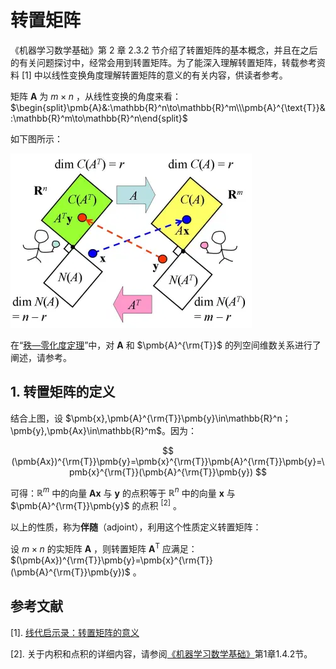 # 转置矩阵

《机器学习数学基础》第 2 章 2.3.2 节介绍了转置矩阵的基本概念，并且在之后的有关问题探讨中，经常会用到转置矩阵。为了能深入理解转置矩阵，转载参考资料 [1] 中以线性变换角度理解转置矩阵的意义的有关内容，供读者参考。

矩阵 $\pmb{A}$ 为 $m\times n$ ，从线性变换的角度来看：$\begin{split}\pmb{A}&:\mathbb{R}^n\to\mathbb{R}^m\\\pmb{A}^{\text{T}}&:\mathbb{R}^m\to\mathbb{R}^n\end{split}$

如下图所示：

![](../images/images/2021-3-18/1616030779117-transpose.png)

在“[秩—零化度定理](https://lqlab.readthedocs.io/en/latest/math4ML/linearalgebra/basetheory.html)”中，对 $\pmb{A}$ 和 $\pmb{A}^{\rm{T}}$ 的列空间维数关系进行了阐述，请参考。

## 1. 转置矩阵的定义

结合上图，设 $\pmb{x},\pmb{A}^{\rm{T}}\pmb{y}\in\mathbb{R}^n；\pmb{y},\pmb{Ax}\in\mathbb{R}^m$​ 。因为：

$$
(\pmb{Ax})^{\rm{T}}\pmb{y}=\pmb{x}^{\rm{T}}\pmb{A}^{\rm{T}}\pmb{y}=\pmb{x}^{\rm{T}}(\pmb{A}^{\rm{T}}\pmb{y})
$$

可得：$\mathbb{R}^m$ 中的向量 $\pmb{Ax}$ 与 $\pmb{y}$ 的点积等于 $\mathbb{R}^n$ 中的向量 $\pmb{x}$ 与 $\pmb{A}^{\rm{T}}\pmb{y}$ 的点积 $^{[2]}$ 。

以上的性质，称为**伴随**（adjoint），利用这个性质定义转置矩阵：

设 $m\times n$ 的实矩阵 $\pmb{A}$ ，则转置矩阵 $\pmb{A}^{\text{T}}$ 应满足：$(\pmb{Ax})^{\rm{T}}\pmb{y}=\pmb{x}^{\rm{T}}(\pmb{A}^{\rm{T}}\pmb{y})$ 。



## 参考文献

[1]. [线代启示录：转置矩阵的意义](https://ccjou.wordpress.com/2010/05/20/%e8%bd%89%e7%bd%ae%e7%9f%a9%e9%99%a3%e7%9a%84%e6%84%8f%e7%be%a9/)

[2]. 关于内积和点积的详细内容，请参阅[《机器学习数学基础》](https://lqlab.readthedocs.io/en/latest/math4ML/index.html)第1章1.4.2节。​
